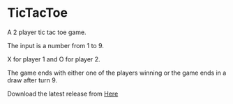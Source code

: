 # TicTacToe

A 2 player tic tac toe game.

The input is a number from 1 to 9.

X for player 1 and O for player 2.

The game ends with either one of the players winning or the game ends in a draw after turn 9.

Download the latest release from [Here](https://github.com/Seif302010/TicTacToe/releases/latest)
